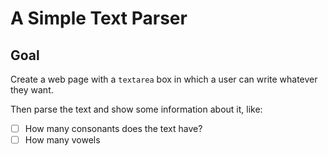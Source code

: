 # A Simple Text Parser

## Goal

Create a web page with a `textarea` box in which a user can write whatever they want.

Then parse the text and show some information about it, like:

- [ ] How many consonants does the text have?
- [ ] How many vowels